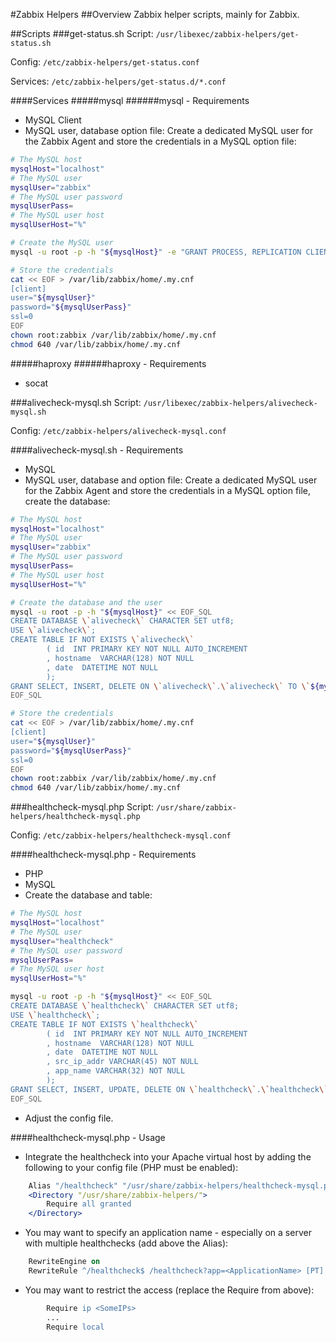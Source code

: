 #Zabbix Helpers
##Overview
Zabbix helper scripts, mainly for Zabbix.

##Scripts
###get-status.sh
Script: `/usr/libexec/zabbix-helpers/get-status.sh`

Config: `/etc/zabbix-helpers/get-status.conf`

Services: `/etc/zabbix-helpers/get-status.d/*.conf`

####Services
#####mysql
######mysql - Requirements
* MySQL Client
* MySQL user, database option file:
Create a dedicated MySQL user for the Zabbix Agent and store the credentials in a MySQL option file:
```bash
# The MySQL host
mysqlHost="localhost"
# The MySQL user
mysqlUser="zabbix"
# The MySQL user password
mysqlUserPass=
# The MySQL user host
mysqlUserHost="%"

# Create the MySQL user
mysql -u root -p -h "${mysqlHost}" -e "GRANT PROCESS, REPLICATION CLIENT, REPLICATION SLAVE ON *.* TO '${mysqlUser}'@'${mysqlUserHost}' IDENTIFIED BY '${mysqlUserPass}'"

# Store the credentials
cat << EOF > /var/lib/zabbix/home/.my.cnf
[client]
user="${mysqlUser}"
password="${mysqlUserPass}"
ssl=0
EOF
chown root:zabbix /var/lib/zabbix/home/.my.cnf
chmod 640 /var/lib/zabbix/home/.my.cnf
```

#####haproxy
######haproxy - Requirements
* socat

###alivecheck-mysql.sh
Script: `/usr/libexec/zabbix-helpers/alivecheck-mysql.sh`

Config: `/etc/zabbix-helpers/alivecheck-mysql.conf`

####alivecheck-mysql.sh - Requirements
* MySQL
* MySQL user, database and option file:
Create a dedicated MySQL user for the Zabbix Agent and store the credentials in a MySQL option file, create the database:
```bash
# The MySQL host
mysqlHost="localhost"
# The MySQL user
mysqlUser="zabbix"
# The MySQL user password
mysqlUserPass=
# The MySQL user host
mysqlUserHost="%"

# Create the database and the user
mysql -u root -p -h "${mysqlHost}" << EOF_SQL
CREATE DATABASE \`alivecheck\` CHARACTER SET utf8;
USE \`alivecheck\`;
CREATE TABLE IF NOT EXISTS \`alivecheck\`
        ( id  INT PRIMARY KEY NOT NULL AUTO_INCREMENT
        , hostname  VARCHAR(128) NOT NULL
        , date  DATETIME NOT NULL
        );
GRANT SELECT, INSERT, DELETE ON \`alivecheck\`.\`alivecheck\` TO \`${mysqlUser}\`@\`${mysqlUserHost}\` IDENTIFIED BY "${mysqlUserPass}"
EOF_SQL

# Store the credentials
cat << EOF > /var/lib/zabbix/home/.my.cnf
[client]
user="${mysqlUser}"
password="${mysqlUserPass}"
ssl=0
EOF
chown root:zabbix /var/lib/zabbix/home/.my.cnf
chmod 640 /var/lib/zabbix/home/.my.cnf
```
###healthcheck-mysql.php
Script: `/usr/share/zabbix-helpers/healthcheck-mysql.php`

Config: `/etc/zabbix-helpers/healthcheck-mysql.conf`

####healthcheck-mysql.php - Requirements
* PHP
* MySQL
* Create the database and table:
```bash
# The MySQL host
mysqlHost="localhost"
# The MySQL user
mysqlUser="healthcheck"
# The MySQL user password
mysqlUserPass=
# The MySQL user host
mysqlUserHost="%"

mysql -u root -p -h "${mysqlHost}" << EOF_SQL
CREATE DATABASE \`healthcheck\` CHARACTER SET utf8;
USE \`healthcheck\`;
CREATE TABLE IF NOT EXISTS \`healthcheck\`
        ( id  INT PRIMARY KEY NOT NULL AUTO_INCREMENT
        , hostname  VARCHAR(128) NOT NULL
        , date  DATETIME NOT NULL
        , src_ip_addr VARCHAR(45) NOT NULL
        , app_name VARCHAR(32) NOT NULL
        );
GRANT SELECT, INSERT, UPDATE, DELETE ON \`healthcheck\`.\`healthcheck\` TO \`${mysqlUser}\`@\`${mysqlUserHost}\` IDENTIFIED BY "${mysqlUserPass}";
EOF_SQL
```
* Adjust the config file.

####healthcheck-mysql.php - Usage
* Integrate the healthcheck into your Apache virtual host by adding the following to your config file (PHP must be enabled):
```apache
    Alias "/healthcheck" "/usr/share/zabbix-helpers/healthcheck-mysql.php"
    <Directory "/usr/share/zabbix-helpers/">
        Require all granted
    </Directory>
```
* You may want to specify an application name - especially on a server with multiple healthchecks (add above the Alias):
```apache
    RewriteEngine on
    RewriteRule ^/healthcheck$ /healthcheck?app=<ApplicationName> [PT]
```
* You may want to restrict the access (replace the Require from above):
```apache
        Require ip <SomeIPs>
        ...
        Require local
```
